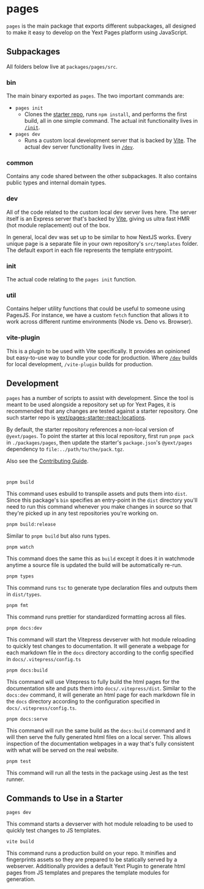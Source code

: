 # pages

`pages` is the main package that exports different subpackages, all designed to make it easy to develop on the Yext Pages platform using JavaScript.

## Subpackages

All folders below live at `packages/pages/src`.

### bin

The main binary exported as `pages`. The two important commands are:

- `pages init`
  - Clones the [starter repo](https://github.com/yext/pages-starter-react-locations), runs `npm install`, and performs the first build, all in one simple command. The actual init functionality lives in [`/init`](#init).
- `pages dev`
  - Runs a custom local development server that is backed by [Vite](https://vitejs.dev/). The actual dev server functionality lives in [`/dev`](#dev).

### common

Contains any code shared between the other subpackages. It also contains public types and internal domain types.

### dev

All of the code related to the custom local dev server lives here. The server itself is an Express server that's backed by [Vite](https://vitejs.dev/), giving us ultra fast HMR (hot module replacement) out of the box.

In general, local dev was set up to be similar to how NextJS works. Every unique page is a separate file in your own repository's `src/templates` folder. The default export in each file represents the template entrypoint.

### init

The actual code relating to the `pages init` function.

### util

Contains helper utility functions that could be useful to someone using PagesJS. For instance, we have a custom `fetch` function that allows it to work across different runtime environments (Node vs. Deno vs. Browser).

### vite-plugin

This is a plugin to be used with Vite specifically. It provides an opinioned but easy-to-use way to bundle your code for production. Where [`/dev`](#dev) builds for local development, `/vite-plugin` builds for production.

## Development

`pages` has a number of scripts to assist with development. Since the tool is meant to be
used alongside a repository set up for Yext Pages, it is recommended that any changes are tested
against a starter repository. One such starter repo is [yext/pages-starter-react-locations](https://github.com/yext/pages-starter-react-locations).

By default, the starter repository references a non-local version of `@yext/pages`. To point
the starter at this local repository, first run `pnpm pack` in `./packages/pages`, then update the starter's `package.json`'s `@yext/pages`
dependency to `file:../path/to/the/pack.tgz`.

Also see the [Contributing Guide](https://github.com/yext/pages/blob/main/CONTRIBUTING.md#repo-setup).

#

```
pnpm build
```

This command uses esbuild to transpile assets and puts them into `dist`. Since this package's `bin`
specifies an entry-point in the `dist` directory you'll need to run this command whenever you make
changes in source so that they're picked up in any test repositories you're working on.

```
pnpm build:release
```

Similar to `pnpm build` but also runs types.

```
pnpm watch
```

This command does the same this as `build` except it does it in watchmode anytime a source file is
updated the build will be automatically re-run.

```
pnpm types
```

This command runs `tsc` to generate type declaration files and outputs them in `dist/types`.

```
pnpm fmt
```

This command runs prettier for standardized formatting across all files.

```
pnpm docs:dev
```

This command will start the Vitepress devserver with hot module reloading to quickly test changes to documentation. It will generate a webpage for each markdown file in the `docs` directory according to the config specified in `docs/.vitepress/config.ts`

```
pnpm docs:build
```

This command will use Vitepress to fully build the html pages for the documentation site and puts them into `docs/.vitepress/dist`. Similar to the `docs:dev` command, it will generate an html page for each markdown file in the `docs` directory according to the configuration specified in `docs/.vitepress/config.ts`.

```
pnpm docs:serve
```

This command will run the same build as the `docs:build` command and it will then serve the fully generated html files on a local server. This allows inspection of the documentation webpages in a way that's fully consistent with what will be served on the real website.

```
pnpm test
```

This command will run all the tests in the package using Jest as the test runner.

## Commands to Use in a Starter

```
pages dev
```

This command starts a devserver with hot module reloading to be used to quickly test changes to
JS templates.

```
vite build
```

This command runs a production build on your repo. It minifies and fingerprints assets so they are
prepared to be statically served by a webserver. Additionally provides a default Yext Plugin to
generate html pages from JS templates and prepares the template modules for generation.
